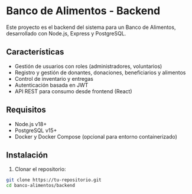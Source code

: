 # Banco de Alimentos - Backend

Este proyecto es el backend del sistema para un Banco de Alimentos, desarrollado con Node.js, Express y PostgreSQL.

## Características

- Gestión de usuarios con roles (administradores, voluntarios)
- Registro y gestión de donantes, donaciones, beneficiarios y alimentos
- Control de inventario y entregas
- Autenticación basada en JWT
- API REST para consumo desde frontend (React)

## Requisitos

- Node.js v18+
- PostgreSQL v15+
- Docker y Docker Compose (opcional para entorno containerizado)

## Instalación

1. Clonar el repositorio:

```bash
git clone https://tu-repositorio.git
cd banco-alimentos/backend